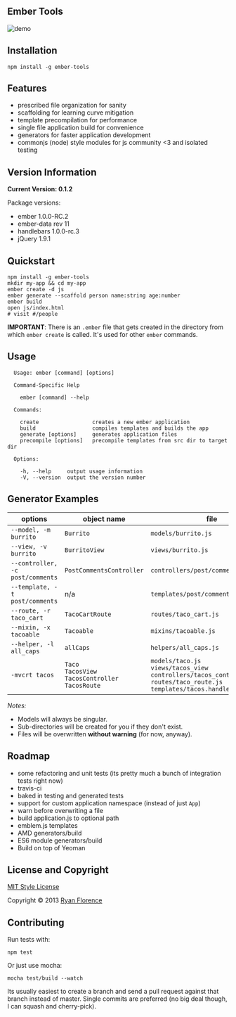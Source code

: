 Ember Tools
-----------

![demo](http://cl.ly/image/2G0x323u150m/ember.gif)

## Installation

`npm install -g ember-tools`

## Features

- prescribed file organization for sanity
- scaffolding for learning curve mitigation
- template precompilation for performance
- single file application build for convenience
- generators for faster application development
- commonjs (node) style modules for js community <3 and isolated testing

## Version Information

**Current Version: 0.1.2**

Package versions:

- ember 1.0.0-RC.2
- ember-data rev 11
- handlebars 1.0.0-rc.3
- jQuery 1.9.1

## Quickstart

```
npm install -g ember-tools
mkdir my-app && cd my-app
ember create -d js
ember generate --scaffold person name:string age:number
ember build
open js/index.html
# visit #/people
```

**IMPORTANT**: There is an `.ember` file that gets created in the directory
from which `ember create` is called. It's used for other `ember` commands.

## Usage

```
  Usage: ember [command] [options]

  Command-Specific Help

    ember [command] --help

  Commands:

    create                 creates a new ember application
    build                  compiles templates and builds the app
    generate [options]     generates application files
    precompile [options]   precompile templates from src dir to target dir

  Options:

    -h, --help     output usage information
    -V, --version  output the version number
```

## Generator Examples

| options | object name | file |
| --------|-------------|------|
| `--model, -m burrito` | `Burrito` | `models/burrito.js` |
| `--view, -v burrito` | `BurritoView` | `views/burrito.js` |
| `--controller, -c post/comments` | `PostCommentsController` | `controllers/post/comments.js` |
| `--template, -t post/comments` | n/a | `templates/post/comments.handlebars` |
| `--route, -r taco_cart` | `TacoCartRoute` | `routes/taco_cart.js` |
| `--mixin, -x tacoable` | `Tacoable` | `mixins/tacoable.js` |
| `--helper, -l all_caps` | `allCaps` | `helpers/all_caps.js` |
| `-mvcrt tacos` | `Taco` <br>`TacosView` <br>`TacosController` <br>`TacosRoute` | `models/taco.js` <br>`views/tacos_view` <br>`controllers/tacos_controller.js` <br>`routes/taco_route.js` <br>`templates/tacos.handlebars`|

_Notes:_

- Models will always be singular.
- Sub-directories will be created for you if they don't exist.
- Files will be overwritten **without warning** (for now, anyway).


## Roadmap

- some refactoring and unit tests (its pretty much a bunch of integration tests right now)
- travis-ci
- baked in testing and generated tests
- support for custom application namespace (instead of just `App`)
- warn before overwriting a file
- build application.js to optional path
- emblem.js templates
- AMD generators/build
- ES6 module generators/build
- Build on top of Yeoman

## License and Copyright

[MIT Style License](http://opensource.org/licenses/MIT)

Copyright &copy; 2013 [Ryan Florence](http://ryanflorence.com)

## Contributing

Run tests with:

`npm test`

Or just use mocha:

`mocha test/build --watch`

Its usually easiest to create a branch and send a pull request against that branch instead of master. Single commits are preferred (no big deal though, I can squash and cherry-pick).

